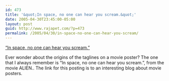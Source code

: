 ```yaml
---
id: 473
title: '&quot;In space, no one can hear you scream.&quot;'
date: 2005-04-30T23:45:00-05:00
layout: post
guid: http://www.rajapet.com/?p=473
permalink: /2005/04/30/in-space-no-one-can-hear-you-scream/
---
```

[&#8220;In space, no one can hear you scream.&#8221;](http://www.posterwire.com/archives/2005/04/26/copywriter/)

Ever wonder about the origins of the taglines on a movie poster? The one that I always remember is &#8220;In space, no one can hear you scream.&#8221;, from the movie ALIEN.[](http://www.planetavp.com/amr/films/a1/a1.html). The link for this posting is to an interesting blog about movie posters.